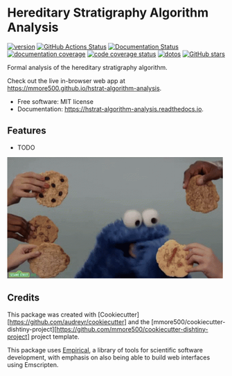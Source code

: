 
# Hereditary Stratigraphy Algorithm Analysis


[![version](https://img.shields.io/endpoint?url=https%3A%2F%2Fmmore500.github.io%2Fhstrat-algorithm-analysis%2Fversion-badge.json)](https://github.com/mmore500/hstrat-algorithm-analysis/releases)
[![GitHub Actions Status](https://github.com/mmore500/hstrat-algorithm-analysis/actions/workflows/CI/badge.svg)](https://github.com/mmore500/hstrat-algorithm-analysis/actions/workflows/CI/)
[![Documentation Status](https://readthedocs.org/projects/hstrat-algorithm-analysis/badge/?version=latest)](https://hstrat-algorithm-analysis.readthedocs.io/en/latest/?badge=latest)
[![documentation coverage](https://img.shields.io/endpoint?url=https%3A%2F%2Fmmore500.github.io%2Fhstrat-algorithm-analysis%2Fdocumentation-coverage-badge.json)](https://hstrat-algorithm-analysis.readthedocs.io/en/latest/)
[![code coverage status](https://codecov.io/gh/mmore500/hstrat-algorithm-analysis/branch/master/graph/badge.svg)](https://codecov.io/gh/mmore500/hstrat-algorithm-analysis)
[![dotos](https://img.shields.io/endpoint?url=https%3A%2F%2Fmmore500.com%2Fhstrat-algorithm-analysis%2Fdoto-badge.json)](https://github.com/mmore500/hstrat-algorithm-analysis/search?q=todo+OR+fixme&type=)
[![GitHub stars](https://img.shields.io/github/stars/mmore500/hstrat-algorithm-analysis.svg?style=flat-square&logo=github&label=Stars&logoColor=white)](https://github.com/mmore500/hstrat-algorithm-analysis)

Formal analysis of the hereditary stratigraphy algorithm.

Check out the live in-browser web app at <https://mmore500.github.io/hstrat-algorithm-analysis>.


-   Free software: MIT license
-   Documentation: <https://hstrat-algorithm-analysis.readthedocs.io>.

## Features

-   TODO

![cookie monster example](docs/assets/cookie.gif)

## Credits

This package was created with [Cookiecutter][https://github.com/audreyr/cookiecutter] and the [mmore500/cookiecutter-dishtiny-project][https://github.com/mmore500/cookiecutter-dishtiny-project] project template.

This package uses [Empirical](https://github.com/devosoft/Empirical#readme), a library of tools for scientific software development, with emphasis on also being able to build web interfaces using Emscripten.
